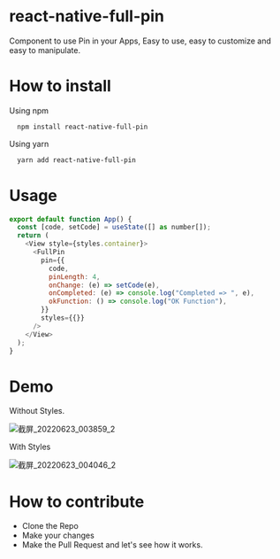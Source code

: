 # react-native-full-pin

Component to use Pin in your Apps, Easy to use, easy to customize and easy to manipulate.

# How to install

Using npm

```bash
  npm install react-native-full-pin
```

Using yarn

```bash
  yarn add react-native-full-pin
```

# Usage

```js
export default function App() {
  const [code, setCode] = useState([] as number[]);
  return (
    <View style={styles.container}>
      <FullPin
        pin={{
          code,
          pinLength: 4,
          onChange: (e) => setCode(e),
          onCompleted: (e) => console.log("Completed => ", e),
          okFunction: () => console.log("OK Function"),
        }}
        styles={{}}
      />
    </View>
  );
}
```

# Demo

Without Styles.

![截屏_20220623_003859_2](https://user-images.githubusercontent.com/72455038/175178105-67445da3-906f-431d-884a-d63340d40fab.jpg)

With Styles

![截屏_20220623_004046_2](https://user-images.githubusercontent.com/72455038/175178217-9f74a53a-d4c6-4b28-a224-f6cc96aaa51b.jpg)

# How to contribute

- Clone the Repo
- Make your changes
- Make the Pull Request and let's see how it works.
